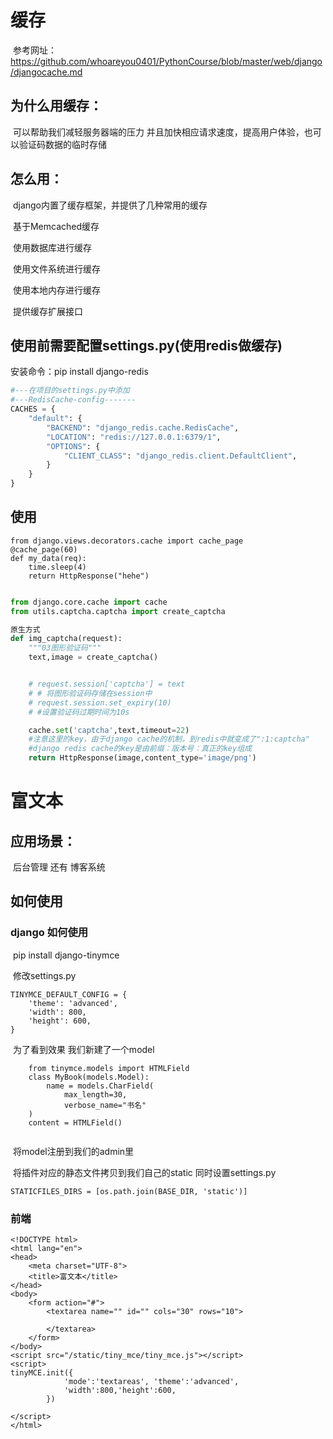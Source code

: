
# 缓存

​	参考网址：https://github.com/whoareyou0401/PythonCourse/blob/master/web/django/djangocache.md

## 	为什么用缓存：

​		可以帮助我们减轻服务器端的压力 并且加快相应请求速度，提高用户体验，也可以验证码数据的临时存储

## 	怎么用：

​		django内置了缓存框架，并提供了几种常用的缓存

​		基于Memcached缓存

​		使用数据库进行缓存

​		使用文件系统进行缓存

​		使用本地内存进行缓存

​		提供缓存扩展接口

## 使用前需要配置settings.py(使用redis做缓存)

安装命令：pip install django-redis

~~~python
#---在项目的settings.py中添加
#---RedisCache-config-------
CACHES = {
    "default": {
        "BACKEND": "django_redis.cache.RedisCache",
        "LOCATION": "redis://127.0.0.1:6379/1",
        "OPTIONS": {
            "CLIENT_CLASS": "django_redis.client.DefaultClient",
        }
    }
}
~~~

## 使用

~~~
from django.views.decorators.cache import cache_page
@cache_page(60)
def my_data(req):
    time.sleep(4)
    return HttpResponse("hehe")
        
~~~

~~~python
from django.core.cache import cache
from utils.captcha.captcha import create_captcha

原生方式
def img_captcha(request):
    """03图形验证码"""
    text,image = create_captcha()


    # request.session['captcha'] = text
    # # 将图形验证码存储在session中
    # request.session.set_expiry(10)
    # #设置验证码过期时间为10s

    cache.set('captcha',text,timeout=22)
    #注意这里的key，由于django cache的机制，到redis中就变成了":1:captcha"
    #django redis cache的key是由前缀：版本号：真正的key组成
    return HttpResponse(image,content_type='image/png')
~~~

# 富文本

## 	应用场景：

​		后台管理 还有 博客系统

## 	如何使用

### 			django 如何使用

​						pip install django-tinymce

​					修改settings.py

~~~
TINYMCE_DEFAULT_CONFIG = {
    'theme': 'advanced',
    'width': 800,
    'height': 600,
}
~~~

​	为了看到效果 我们新建了一个model

~~~
	from tinymce.models import HTMLField
	class MyBook(models.Model):
    	name = models.CharField(
        	max_length=30,
       		verbose_name="书名"
    )
    content = HTMLField()
   
~~~

​	将model注册到我们的admin里

​	将插件对应的静态文件拷贝到我们自己的static 同时设置settings.py

~~~
STATICFILES_DIRS = [os.path.join(BASE_DIR, 'static')]
~~~

### 	前端

~~~
<!DOCTYPE html>
<html lang="en">
<head>
    <meta charset="UTF-8">
    <title>富文本</title>
</head>
<body>
    <form action="#">
        <textarea name="" id="" cols="30" rows="10">

        </textarea>
    </form>
</body>
<script src="/static/tiny_mce/tiny_mce.js"></script>
<script>
tinyMCE.init({
			'mode':'textareas', 'theme':'advanced',
			'width':800,'height':600,
		})

</script>
</html>
~~~
